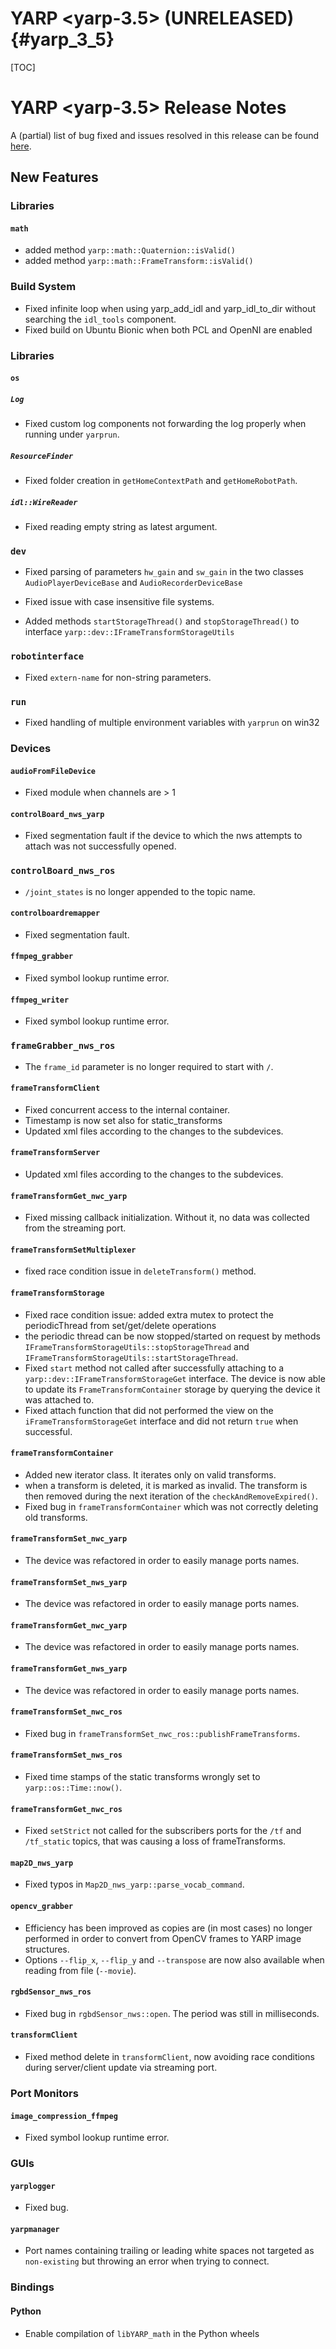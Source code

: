 YARP <yarp-3.5> (UNRELEASED)                                         {#yarp_3_5}
============================

[TOC]

YARP <yarp-3.5> Release Notes
=============================


A (partial) list of bug fixed and issues resolved in this release can be found
[here](https://github.com/robotology/yarp/issues?q=label%3A%22Fixed+in%3A+YARP+yarp-3.5%22).


New Features
------------

### Libraries

#### `math`

* added method `yarp::math::Quaternion::isValid()`
* added method `yarp::math::FrameTransform::isValid()`



### Build System

* Fixed infinite loop when using yarp_add_idl and yarp_idl_to_dir without
  searching the `idl_tools` component.
* Fixed build on Ubuntu Bionic when both PCL and OpenNI are enabled


### Libraries

#### `os`

##### `Log`

* Fixed custom log components not forwarding the log properly when running under
  `yarprun`.

##### `ResourceFinder`

* Fixed folder creation in `getHomeContextPath` and `getHomeRobotPath`.

##### `idl::WireReader`

* Fixed reading empty string as latest argument.


### `dev`

* Fixed parsing of parameters `hw_gain` and `sw_gain` in the two classes
  `AudioPlayerDeviceBase` and `AudioRecorderDeviceBase`

* Fixed issue with case insensitive file systems.

* Added methods `startStorageThread()` and `stopStorageThread()` to interface
 `yarp::dev::IFrameTransformStorageUtils`



### `robotinterface`

* Fixed `extern-name` for non-string parameters.

### `run`

* Fixed handling of multiple environment variables with `yarprun` on win32


### Devices

#### `audioFromFileDevice`

* Fixed module when channels are > 1

#### `controlBoard_nws_yarp`

* Fixed segmentation fault if the device to which the nws attempts to attach was
  not successfully opened.

### `controlBoard_nws_ros`

* `/joint_states` is no longer appended to the topic name.

#### `controlboardremapper`

* Fixed segmentation fault.

#### `ffmpeg_grabber`

* Fixed symbol lookup runtime error.

#### `ffmpeg_writer`

* Fixed symbol lookup runtime error.

### `frameGrabber_nws_ros`

* The `frame_id` parameter is no longer required to start with `/`.

#### `frameTransformClient`

* Fixed concurrent access to the internal container.
* Timestamp is now set also for static_transforms
* Updated xml files according to the changes to the subdevices.

#### `frameTransformServer`

* Updated xml files according to the changes to the subdevices.

#### `frameTransformGet_nwc_yarp`

* Fixed missing callback initialization. Without it, no data was collected from
  the streaming port.

#### `frameTransformSetMultiplexer`

* fixed race condition issue in `deleteTransform()` method.

#### `frameTransformStorage`

* Fixed race condition issue: added extra mutex to protect the periodicThread
  from set/get/delete operations
* the periodic thread can be now stopped/started on request by
  methods `IFrameTransformStorageUtils::stopStorageThread` and
  `IFrameTransformStorageUtils::startStorageThread`.
* Fixed `start` method not called after successfully attaching to a
  `yarp::dev::IFrameTransformStorageGet` interface.
  The device is now able to update its `FrameTransformContainer` storage by
  querying the device it was attached to.
* Fixed attach function that did not performed the view on the
  `iFrameTransformStorageGet` interface and did not return `true` when
  successful.

#### `frameTransformContainer`

* Added new iterator class. It iterates only on valid transforms.
* when a transform is deleted, it is marked as invalid. The transform is then
  removed during the next iteration of the `checkAndRemoveExpired()`.
* Fixed bug in `frameTransformContainer` which was not correctly deleting old
  transforms.

#### `frameTransformSet_nwc_yarp`

* The device was refactored in order to easily manage ports names.

#### `frameTransformSet_nws_yarp`

* The device was refactored in order to easily manage ports names.

#### `frameTransformGet_nwc_yarp`

* The device was refactored in order to easily manage ports names.

#### `frameTransformGet_nws_yarp`

* The device was refactored in order to easily manage ports names.

#### `frameTransformSet_nwc_ros`

* Fixed bug in `frameTransformSet_nwc_ros::publishFrameTransforms`.

#### `frameTransformSet_nws_ros`

* Fixed time stamps of the static transforms wrongly set to
 `yarp::os::Time::now()`.

#### `frameTransformGet_nwc_ros`

* Fixed `setStrict` not called for the subscribers ports for the `/tf` and
  `/tf_static` topics, that was causing a loss of frameTransforms.

#### `map2D_nws_yarp`

* Fixed typos in `Map2D_nws_yarp::parse_vocab_command`.

#### `opencv_grabber`

* Efficiency has been improved as copies are (in most cases) no longer
  performed in order to convert from OpenCV frames to YARP image structures.
* Options `--flip_x`, `--flip_y` and `--transpose` are now also available
  when reading from file (`--movie`).

#### `rgbdSensor_nws_ros`

* Fixed bug in `rgbdSensor_nws::open`. The period was still in milliseconds.

#### `transformClient`

* Fixed method delete in `transformClient`, now avoiding race conditions during
  server/client update via streaming port.


### Port Monitors

#### `image_compression_ffmpeg`

* Fixed symbol lookup runtime error.


### GUIs

#### `yarplogger`

* Fixed bug.

#### `yarpmanager`

* Port names containing trailing or leading white spaces not targeted as
  `non-existing` but throwing an error when trying to connect.

### Bindings

#### Python

* Enable compilation of `libYARP_math` in the Python wheels
